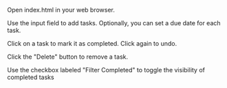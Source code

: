 Open index.html in your web browser.

Use the input field to add tasks. Optionally, you can set a due date for each task.

Click on a task to mark it as completed. Click again to undo.

Click the "Delete" button to remove a task.

Use the checkbox labeled "Filter Completed" to toggle the visibility of completed tasks

